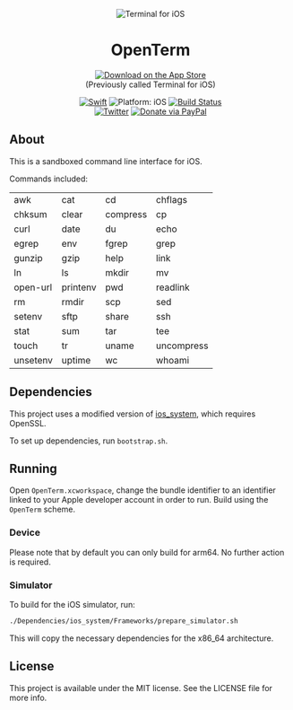 <p align="center">
<img src="readme-resources/hero.png" alt="Terminal for iOS">
</p>

<h1 align="center">OpenTerm</h1>

<p align="center">
<a href="https://itunes.apple.com/app/terminal/id1323205755?mt=8&at=1010lII4"><img src="readme-resources/app_store_badge.svg" alt="Download on the App Store"/></a>
<br><span align="center">(Previously called Terminal for iOS)</span>

</p>

<p align="center">
<a href="https://developer.apple.com/swift/"><img src="https://img.shields.io/badge/Swift-4.0-orange.svg?style=flat" alt="Swift"/></a>

<img src="https://img.shields.io/badge/Platform-iOS%2011.0+-lightgrey.svg" alt="Platform: iOS">
<a href="https://travis-ci.org/louisdh/terminal"><img src="https://travis-ci.org/louisdh/terminal.svg?branch=master" alt="Build Status"/></a>
<br>
<a href="http://twitter.com/LouisDhauwe"><img src="https://img.shields.io/badge/Twitter-@LouisDhauwe-blue.svg?style=flat" alt="Twitter"/></a>
<a href="https://paypal.me/louisdhauwe"><img src="https://img.shields.io/badge/Donate-PayPal-green.svg?style=flat" alt="Donate via PayPal"/></a>
</p>

## About
This is a sandboxed command line interface for iOS. 


Commands included:

|            |            |            |            |
| ---------- | ---------- | ---------- | ---------- |
| awk        | cat        | cd         | chflags    |
| chksum     | clear      | compress   | cp         |
| curl       | date       | du         | echo       |
| egrep      | env        | fgrep      | grep       |
| gunzip     | gzip       | help       | link       |
| ln         | ls         | mkdir      | mv         |
| open-url   | printenv   | pwd        | readlink   |
| rm         | rmdir      | scp        | sed        |
| setenv     | sftp       | share      | ssh        |
| stat       | sum        | tar        | tee        |
| touch      | tr         | uname      | uncompress |
| unsetenv   | uptime     | wc         | whoami     |

## Dependencies
This project uses a modified version of [ios_system](https://github.com/holzschu/ios_system), which requires OpenSSL.

To set up dependencies, run `bootstrap.sh`.

## Running
Open `OpenTerm.xcworkspace`, change the bundle identifier to an identifier linked to your Apple developer account in order to run. Build using the `OpenTerm` scheme. 

### Device
Please note that by default you can only build for arm64. No further action is required.

### Simulator
To build for the iOS simulator, run:

```bash
./Dependencies/ios_system/Frameworks/prepare_simulator.sh
```
This will copy the necessary dependencies for the x86_64 architecture.

## License

This project is available under the MIT license. See the LICENSE file for more info.
